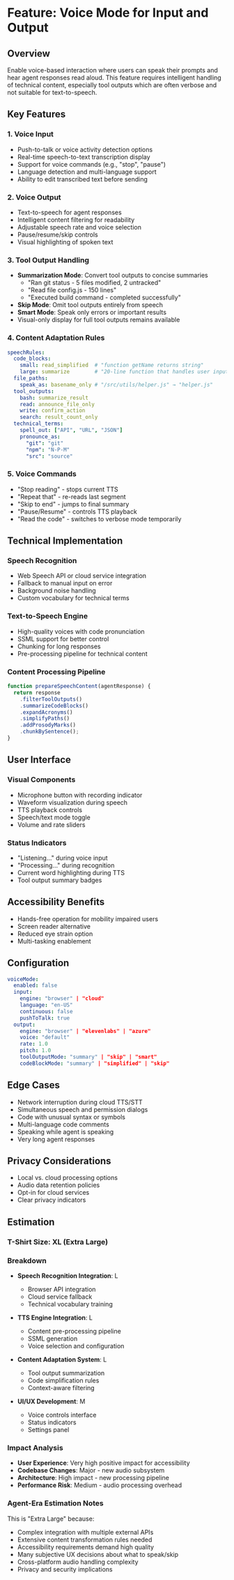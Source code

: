 # Feature: Voice Mode for Input and Output

## Overview
Enable voice-based interaction where users can speak their prompts and hear agent responses read aloud. This feature requires intelligent handling of technical content, especially tool outputs which are often verbose and not suitable for text-to-speech.

## Key Features

### 1. Voice Input
- Push-to-talk or voice activity detection options
- Real-time speech-to-text transcription display
- Support for voice commands (e.g., "stop", "pause")
- Language detection and multi-language support
- Ability to edit transcribed text before sending

### 2. Voice Output
- Text-to-speech for agent responses
- Intelligent content filtering for readability
- Adjustable speech rate and voice selection
- Pause/resume/skip controls
- Visual highlighting of spoken text

### 3. Tool Output Handling
- **Summarization Mode**: Convert tool outputs to concise summaries
  - "Ran git status - 5 files modified, 2 untracked"
  - "Read file config.js - 150 lines"
  - "Executed build command - completed successfully"
- **Skip Mode**: Omit tool outputs entirely from speech
- **Smart Mode**: Speak only errors or important results
- Visual-only display for full tool outputs remains available

### 4. Content Adaptation Rules
```yaml
speechRules:
  code_blocks:
    small: read_simplified  # "function getName returns string"
    large: summarize        # "20-line function that handles user input"
  file_paths:
    speak_as: basename_only # "/src/utils/helper.js" → "helper.js"
  tool_outputs:
    bash: summarize_result
    read: announce_file_only
    write: confirm_action
    search: result_count_only
  technical_terms:
    spell_out: ["API", "URL", "JSON"]
    pronounce_as:
      "git": "git"
      "npm": "N-P-M"
      "src": "source"
```

### 5. Voice Commands
- "Stop reading" - stops current TTS
- "Repeat that" - re-reads last segment
- "Skip to end" - jumps to final summary
- "Pause/Resume" - controls TTS playback
- "Read the code" - switches to verbose mode temporarily

## Technical Implementation

### Speech Recognition
- Web Speech API or cloud service integration
- Fallback to manual input on error
- Background noise handling
- Custom vocabulary for technical terms

### Text-to-Speech Engine
- High-quality voices with code pronunciation
- SSML support for better control
- Chunking for long responses
- Pre-processing pipeline for technical content

### Content Processing Pipeline
```javascript
function prepareSpeechContent(agentResponse) {
  return response
    .filterToolOutputs()
    .summarizeCodeBlocks()
    .expandAcronyms()
    .simplifyPaths()
    .addProsodyMarks()
    .chunkBySentence();
}
```

## User Interface

### Visual Components
- Microphone button with recording indicator
- Waveform visualization during speech
- TTS playback controls
- Speech/text mode toggle
- Volume and rate sliders

### Status Indicators
- "Listening..." during voice input
- "Processing..." during recognition
- Current word highlighting during TTS
- Tool output summary badges

## Accessibility Benefits
- Hands-free operation for mobility impaired users
- Screen reader alternative
- Reduced eye strain option
- Multi-tasking enablement

## Configuration
```yaml
voiceMode:
  enabled: false
  input:
    engine: "browser" | "cloud"
    language: "en-US"
    continuous: false
    pushToTalk: true
  output:
    engine: "browser" | "elevenlabs" | "azure"
    voice: "default"
    rate: 1.0
    pitch: 1.0
    toolOutputMode: "summary" | "skip" | "smart"
    codeBlockMode: "summary" | "simplified" | "skip"
```

## Edge Cases
- Network interruption during cloud TTS/STT
- Simultaneous speech and permission dialogs
- Code with unusual syntax or symbols
- Multi-language code comments
- Speaking while agent is speaking
- Very long agent responses

## Privacy Considerations
- Local vs. cloud processing options
- Audio data retention policies
- Opt-in for cloud services
- Clear privacy indicators

## Estimation

### T-Shirt Size: XL (Extra Large)

### Breakdown
- **Speech Recognition Integration**: L
  - Browser API integration
  - Cloud service fallback
  - Technical vocabulary training
  
- **TTS Engine Integration**: L
  - Content pre-processing pipeline
  - SSML generation
  - Voice selection and configuration
  
- **Content Adaptation System**: L
  - Tool output summarization
  - Code simplification rules
  - Context-aware filtering
  
- **UI/UX Development**: M
  - Voice controls interface
  - Status indicators
  - Settings panel

### Impact Analysis
- **User Experience**: Very high positive impact for accessibility
- **Codebase Changes**: Major - new audio subsystem
- **Architecture**: High impact - new processing pipeline
- **Performance Risk**: Medium - audio processing overhead

### Agent-Era Estimation Notes
This is "Extra Large" because:
- Complex integration with multiple external APIs
- Extensive content transformation rules needed
- Accessibility requirements demand high quality
- Many subjective UX decisions about what to speak/skip
- Cross-platform audio handling complexity
- Privacy and security implications